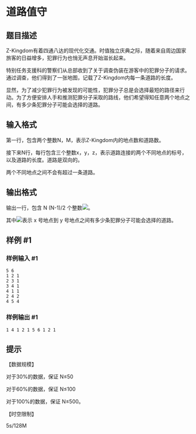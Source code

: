 # 道路值守

## 题目描述

Z-Kingdom有着四通八达的现代化交通。时值独立庆典之际，随着来自周边国家旅客的日益增多，犯罪行为也悄无声息开始滋长起来。

特别任务支援科的警察们从总部收到了关于调查伪装在游客中的犯罪分子的请求。通过调查，他们得到了一张地图，记载了Z-Kingdom内每一条道路的长度。

显然，为了减少犯罪行为被发现的可能性，犯罪分子总是会选择最短的路径来行动。为了方便安排人手和推测犯罪分子采取的路线，他们希望得知任意两个地点之间，有多少条犯罪分子可能会选择的道路。


## 输入格式

第一行，包含两个整数N，M，表示Z-Kingdom内的地点数和道路数。

接下来N行，每行包含三个整数x，y，z，表示道路连接的两个不同地点的标号，以及道路的长度。道路是双向的。

两个不同地点之间不会有超过一条道路。


## 输出格式

输出一行，包含 N (N-1)/2 个整数![](https://cdn.luogu.com.cn/upload/pic/1242.png)。


其中![](https://cdn.luogu.com.cn/upload/pic/1243.png)表示 x 号地点到 y 号地点之间有多少条犯罪分子可能会选择的道路。


## 样例 #1

### 样例输入 #1
```
5 6
1 2 1
2 3 1
3 4 1
4 1 1
2 4 2
4 5 4
```

### 样例输出 #1

```
1 4 1 2 1 5 6 1 2 1
```

## 提示

【数据规模】

对于30%的数据，保证 N≤50

对于60%的数据，保证 N≤100

对于100%的数据，保证 N≤500。

【时空限制】

5s/128M

